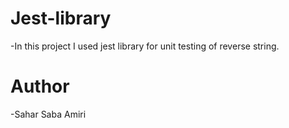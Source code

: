 # Jest-library
-In this project I used jest library for unit testing of reverse string.
# Author
-Sahar Saba Amiri
